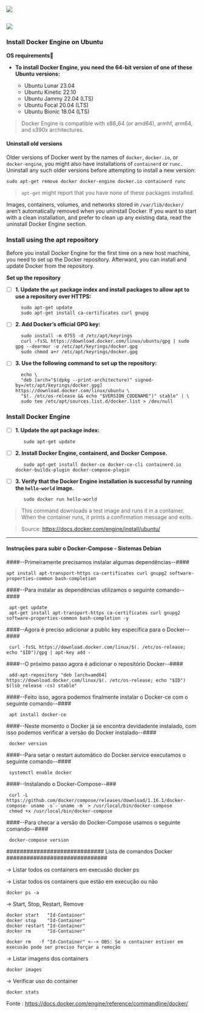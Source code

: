 ![](https://upload.wikimedia.org/wikipedia/commons/thumb/4/4e/Docker_%28container_engine%29_logo.svg/320px-Docker_%28container_engine%29_logo.svg.png)

![](https://grafana.com/static/assets/internal/grafana_logo-web-white-text.svg)
------------------------------
### Install Docker Engine on Ubuntu

**OS requirements🔗**

+ **To install Docker Engine, you need the 64-bit version of one of these Ubuntu versions:**

    * Ubuntu Lunar 23.04
    * Ubuntu Kinetic 22.10
    * Ubuntu Jammy 22.04 (LTS)
    * Ubuntu Focal 20.04 (LTS)
    * Ubuntu Bionic 18.04 (LTS)
 
>Docker Engine is compatible with x86_64 (or amd64), armhf, arm64, and s390x architectures.

#### Uninstall old versions

Older versions of Docker went by the names of `docker`, `docker.io`, or `docker-engine`, you might also have installations of `containerd` or `runc.` Uninstall any such older versions before attempting to install a new version:

    sudo apt-get remove docker docker-engine docker.io containerd runc

> `apt-get` might report that you have none of these packages installed.

Images, containers, volumes, and networks stored in `/var/lib/docker/` aren’t automatically removed when you uninstall Docker. If you want to start with a clean installation, and prefer to clean up any existing data, read the uninstall Docker Engine section.

### Install using the apt repository

Before you install Docker Engine for the first time on a new host machine, you need to set up the Docker repository. Afterward, you can install and update Docker from the repository.

**Set up the repository**

- [ ] **1. Update the `apt` package index and install packages to allow apt to use a repository over HTTPS:**

        sudo apt-get update
        sudo apt-get install ca-certificates curl gnupg
        
- [ ] **2. Add Docker’s official GPG key:**

        sudo install -m 0755 -d /etc/apt/keyrings
        curl -fsSL https://download.docker.com/linux/ubuntu/gpg | sudo gpg --dearmor -o /etc/apt/keyrings/docker.gpg
        sudo chmod a+r /etc/apt/keyrings/docker.gpg

- [ ] **3. Use the following command to set up the repository:**

        echo \
        "deb [arch="$(dpkg --print-architecture)" signed-by=/etc/apt/keyrings/docker.gpg] https://download.docker.com/linux/ubuntu \
        "$(. /etc/os-release && echo "$VERSION_CODENAME")" stable" | \
        sudo tee /etc/apt/sources.list.d/docker.list > /dev/null

### Install Docker Engine

- [ ] **1. Update the apt package index:**

         sudo apt-get update

- [ ] **2. Install Docker Engine, containerd, and Docker Compose.**

         sudo apt-get install docker-ce docker-ce-cli containerd.io docker-buildx-plugin docker-compose-plugin

- [ ] **3. Verify that the Docker Engine installation is successful by running the `hello-world` image.**

         sudo docker run hello-world

> This command downloads a test image and runs it in a container. When the container runs, it prints a confirmation message and exits.

> Source: https://docs.docker.com/engine/install/ubuntu/

---------------------------------------


#### Instruções para subir o Docker-Compose - Sistemas Debian ####

####--Primeiramente precisamos instalar algumas dependências--####

    apt install apt-transport-https ca-certificates curl gnupg2 software-properties-common bash-completion
    
####--Para instalar as dependências utilizamos o seguinte comando--####

     apt-get update                                                                                                
     apt-get install apt-transport-https ca-certificates curl gnupg2 software-properties-common bash-completion -y 
     
####--Agora é preciso adicionar a public key especifica para o Docker--####

     curl -fsSL https://download.docker.com/linux/$(. /etc/os-release; echo "$ID")/gpg | apt-key add -    
    
####--O próximo passo agora é adicionar o repositório Docker--####

     add-apt-repository "deb [arch=amd64] https://download.docker.com/linux/$(. /etc/os-release; echo "$ID") $(lsb_release -cs) stable" 
    
####--Feito isso, agora podemos finalmente instalar o Docker-ce com o seguinte comando--####

     apt install docker-ce 
    

####--Neste momento o Docker já se encontra devidadente instalado, com isso podemos verificar a versão do Docker instalado--####

     docker version 

####--Para setar o restart automático do Docker.service executamos o seguinte comando--####

     systemctl enable docker 
   
####--Instalando o Docker-Compose--###

     curl -L https://github.com/docker/compose/releases/download/1.16.1/docker-compose-`uname -s`-`uname -m` > /usr/local/bin/docker-compose 
     chmod +x /usr/local/bin/docker-compose                                                                                                  

####--Para checar a versão do Docker-Compose usamos o seguinte comando--####

     docker-compose version 


############################# Lista de comandos Docker ##############################

-> Listar todos os containers em execusão 
    docker ps
    
-> Listar todos os containers que estão em execução ou não
    
    docker ps -a
    
-> Start, Stop, Restart, Remove
    
    docker start   "Id-Container"
    docker stop    "Id-Container"
    docker restart "Id-Container"
    docker rm      "Id-Container"
    
    docker rm   -f "Id-Container" <--> OBS: Se o container estiver em execusão pode ser preciso forçar a remoção
    
-> Listar imagens dos containers

    docker images
    
-> Verificar uso do container
    
    docker stats


Fonte : https://docs.docker.com/engine/reference/commandline/docker/
